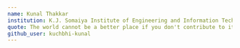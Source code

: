 ```yaml
---
name: Kunal Thakkar 
institution: K.J. Somaiya Institute of Engineering and Information Technology
quote: The world cannot be a better place if you don't contribute to it.
github_user: kuchbhi-kunal
---
```

